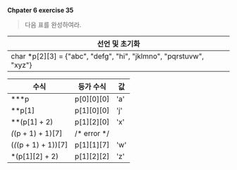 **Chpater 6 exercise 35**

> 다음 표를 완성하여라.


|선언 및 초기화|
|-------------|
|char *p[2][3] = {"abc", "defg", "hi", "jklmno", "pqrstuvw", "xyz"}|

|수식|등가 수식| 값|
|----|----|----|
|***p|p[0][0][0]|'a'|
|**p[1]|p[1][0][0]|'j'|
|**(p[1] + 2)|p[1][2][0]|'x'|
|*(*(p + 1) + 1)[7]| /* error */||
|(*(*(p + 1) + 1))[7]|p[1][1][7]|'w'|
|*(p[1][2] + 2)|p[1][2][2]|'z'|